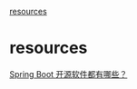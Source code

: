 [resources](#resources)

# resources

[Spring Boot 开源软件都有哪些？](https://mp.weixin.qq.com/s/j19is6fhVgMD3nfXgMs8_w)
